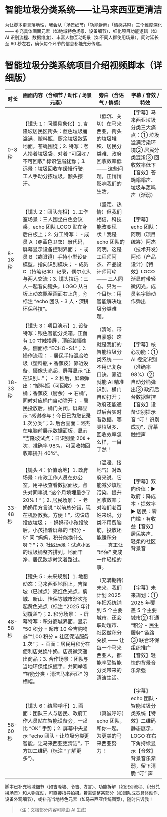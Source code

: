 # 智能垃圾分类系统——让马来西亚更清洁

为让脚本更具落地性，我会从「场景细节」「功能拆解」「情感共鸣」三个维度深化 —— 补充具体画面元素（如地域特色场景、设备细节）、细化项目功能逻辑（如 AI 识别流程、数据维度）、丰富人物互动场景（如不同人群使用场景），同时延长至 60 秒左右，确保每个环节的信息都能充分传递。

# 智能垃圾分类系统项目介绍视频脚本（详细版）



| 时长      | 画面内容（含细节 / 动作 / 场景元素）                                                                                                                                                                                                                                                              | 旁白（含语气 / 情感）                                                                             | 字幕 / 音效 / 特效                                                            |
| ------- | ---------------------------------------------------------------------------------------------------------------------------------------------------------------------------------------------------------------------------------------------------------------------------------- | ---------------------------------------------------------------------------------------- | ----------------------------------------------------------------------- |
| 0-8 秒   | 【镜头 1：问题具象化】1. 吉隆坡居民区街头：蓝色垃圾桶溢满，塑料瓶、厨余垃圾散落地面，苍蝇围绕；2. 特写：老人拎着垃圾袋，对着 “可回收 / 不可回收” 标识皱眉犹豫；3. 远景：垃圾回收车缓慢行驶，工人手动分拣垃圾，额头擦汗。                                                                                                                                                              | （低沉、关切）在马来西亚，街头的垃圾堆积、居民分类难、政府回收效率低 —— 这些问题，正悄悄影响我们的生活。                                   | 【字幕】马来西亚垃圾分类三大痛点：① 垃圾溢满污染环境② 居民分类混淆③ 回收效率低下【音效】苍蝇嗡嗡声、垃圾车轰鸣声（渐弱）         |
| 8-18 秒  | 【镜头 2：团队亮相】1. 工作室场景：三人围坐白色会议桌，echo 团队 LOGO 贴在身后白板上；2. 分工特写： - 成员 A（穿蓝色卫衣）敲代码，屏幕显示设备控制界面； - 成员 B（戴眼镜）手持小型设备模型，指向识别模块； - 成员 C（持笔记本）记录，偶尔点头与两人交流；3. 镜头拉远：三人一起看向镜头，LOGO 从白板上动态飘至画面右上角，旁标注 “echo 团队・3 人・深耕环保科技”。                                                                        | （坚定、热情）但我们相信，科技能改变现状！我是 echo 团队的阿明，这是工程师阿杰、产品设计师阿玲 —— 三人同心，只为一个目标：用智能解决垃圾分类难题。           | 【字幕】echo 团队：阿明（项目统筹）阿杰（技术开发）阿玲（产品设计）【特效】LOGO 渐显时带轻微闪光，成员名字随动作弹出         |
| 18-33 秒 | 【镜头 3：项目演示】1. 设备特写：银色智能分类箱，正面有 10 寸触摸屏，顶部装摄像头，侧面标 “ECHO-S1”；2. 操作流程： - 居民手持混合垃圾（塑料瓶 + 香蕉皮）靠近设备，摄像头亮起，屏幕显示 “正在识别...”； - 2 秒后，屏幕弹出：“塑料瓶（可回收）→ 左桶；香蕉皮（厨余）→ 右桶”，同时对应桶门自动弹开； - 居民投放后，桶门关闭，屏幕显示 “感谢参与！今日已为您记录 1 次分类”；3. 后台画面：阿杰在电脑前展示数据面板，显示 “吉隆坡试点：日识别量 200 + 次，准确率 98%，可回收物回收率提升 40%”。 | （清晰、带自豪感）这就是我们的智能垃圾分类系统 —— 不用记复杂口诀，靠近就能 AI 精准识别，桶门自动打开；政府还能通过后台实时看数据，哪类垃圾多、回收效率怎么样，一目了然！ | 【字幕】核心功能：① AI 视觉识别（准确率 98%）② 自动分桶弹出③ 政府后台数据监控【音效】设备识别提示音 “叮！识别成功”，屏幕触控声 |
| 33-48 秒 | 【镜头 4：价值落地】1. 政府场景：市政工作人员在办公室，用平板查看数据面板，点头对同事说 “这个月填埋量少了 20%！”；2. 居民场景： - 老奶奶用方言说 “以前总分错，现在机器教我，方便！”，边说边投放垃圾； - 妈妈带小孩投放后，小孩指着屏幕的 “积分 + 5” 问 “妈妈，积分能换什么呀？”；3. 社区远景：试点小区的垃圾桶整齐排列，地面干净，居民散步时笑着路过。                                                                                     | （温暖、接地气）对政府来说，它能减少填埋污染，提升回收效率；对咱们老百姓来说，分类不用费脑筋，投放还能赚积分 —— 真正让 “环保” 变成一件轻松的事。             | 【字幕】双向价值：▶ 政府：降成本・提效率▶ 居民：零门槛・有收益【音效】居民笑声、轻柔的社区背景音                      |
| 48-58 秒 | 【镜头 5：未来规划】1. 地图动态：马来西亚地图上，吉隆坡（已试点）亮红色光点，槟城、新山、怡保等城市渐次亮起黄色光点（标注 “2025 年计划覆盖”）；2. 积分场景： - 屏幕特写：积分商城界面，显示 “50 积分 = 超市 10 令吉购物券”“100 积分 = 社区保洁服务 1 次”； - 画面：居民用积分在便利店兑换牛奶，店员微笑递出商品；3. 合作场景：团队与当地环保组织握手，共同举着 “智能分类・清洁马来西亚” 的横幅。                                                        | （充满期待）未来，我们计划 2025 年把系统铺到 5 个主要城市，还会联动超市、社区做积分兑换 —— 让每一个马来西亚人，都能享受智能分类带来的清洁生活。           | 【字幕】未来规划：① 2025 年覆盖 5 个主要城市② 打通 “积分 - 民生服务” 链路③ 联合环保组织推广【音效】轻快的背景音乐渐强   |
| 58-60 秒 | 【镜头 6：结尾呼吁】1. 画面：团队三人与居民、政府工作人员站在智能设备旁，一起比 “OK” 手势；2. 屏幕中央显示 “echo 团队・让垃圾分类更智能，让马来西亚更清洁”，下方加二维码（标注 “了解更多”）。                                                                                                                                                                        | （真诚呼吁）echo 团队，和你一起，为更美的马来西亚努力！                                                           | 【字幕】echo 团队・智能垃圾分类系统【特效】二维码静态展示，LOGO 在右下角持续显示【音效】背景音乐渐弱，留下清脆 “叮” 声      |

脚本已补充地域细节（如吉隆坡、令吉、方言）、功能拆解（如识别流程、积分兑换场景）和人物互动，可直接指导拍摄。若需调整某部分（如团队成员具体动作、设备外观细节），或补充当地特色元素（如马来西亚传统图案），随时告诉我！

> （注：文档部分内容可能由 AI 生成）
